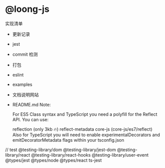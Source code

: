 # @loong-js

实现清单
- 更新记录
- jest
- commit 检测
- 打包
- eslint
- examples
- 文档说明网站
- README.md
  Note:

  For ES5 Class syntax and TypeScript you need a polyfill for the Reflect API. You can use:

  reflection (only 3kb 🔥)
  reflect-metadata
  core-js (core-js/es7/reflect)
  Also for TypeScript you will need to enable experimentalDecorators and emitDecoratorMetadata flags within your tsconfig.json

// test
@testing-library/dom
@testing-library/jest-dom
@testing-library/react
@testing-library/react-hooks
@testing-library/user-event
@types/jest
@types/node
@types/react
ts-jest
